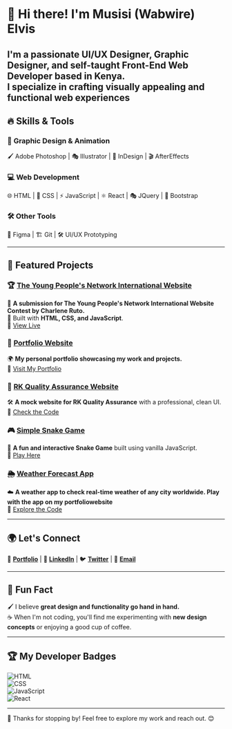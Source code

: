 # 👋 Hi there! I'm Musisi (Wabwire) Elvis  
I'm a passionate **UI/UX Designer, Graphic Designer, and self-taught Front-End Web Developer** based in **Kenya**.  
I specialize in crafting **visually appealing and functional web experiences**
---

## 🔥 Skills & Tools  

### 🎨 **Graphic Design & Animation**  
🖌️ Adobe Photoshop | 🎭 Illustrator | 📰 InDesign | 🎬 AfterEffects  

### 💻 **Web Development**  
🌐 HTML | 🎨 CSS | ⚡ JavaScript | ⚛️ React | 🎭 JQuery | 🚀 Bootstrap  

### 🛠️ **Other Tools**  
📐 Figma | 🏗️ Git | 🛠️ UI/UX Prototyping  

---

## 🚀 Featured Projects  

### 🏆 [The Young People's Network International Website](https://theyoungpeoplesnetworkwebsite.netlify.app/)  
🚀 **A submission for The Young People's Network International Website Contest by Charlene Ruto.**  
📌 Built with **HTML, CSS, and JavaScript**.  
🔗 [View Live](https://theyoungpeoplesnetworkwebsite.netlify.app/)  

### 💼 [Portfolio Website](https://github.com/elvismusisi/elvismusisi.github.io)  
🌍 **My personal portfolio showcasing my work and projects.**  
🔗 [Visit My Portfolio](https://elvismusisi.github.io)  

### 🏢 [RK Quality Assurance Website](https://github.com/elvismusisi/RK-Quality-Assurance-Mock-Website-Project)  
🛠️ **A mock website for RK Quality Assurance** with a professional, clean UI.  
🔗 [Check the Code](https://github.com/elvismusisi/RK-Quality-Assurance-Mock-Website-Project)  

### 🎮 [Simple Snake Game](https://github.com/elvismusisi/Snake-Game)  
🐍 **A fun and interactive Snake Game** built using vanilla JavaScript.  
🔗 [Play Here](https://github.com/elvismusisi/Snake-Game)  

### 🌦️ [Weather Forecast App](https://github.com/elvismusisi/Weather-Forecast-App)  
☁️ **A weather app to check real-time weather of any city worldwide. Play with the app on my portfoliowebsite**  
🔗 [Explore the Code](https://github.com/elvismusisi/Weather-Forecast-App)  

---

## 🌍 Let's Connect  

🔗 [**Portfolio**](https://elvismusisi.github.io) | 💼 [**LinkedIn**](https://www.linkedin.com/in/musisi-elvis-74a5a3271/) | 🐦 [**Twitter**](https://twitter.com/emusisi) | 📧 [**Email**](mailto:emusisi90@gmail.com)  

---

## 🎨 Fun Fact  
🖌️ I believe **great design and functionality go hand in hand.**  
☕ When I'm not coding, you'll find me experimenting with **new design concepts** or enjoying a good cup of coffee.  

---

## 🏆 My Developer Badges  

![HTML](https://img.shields.io/badge/HTML-Expert-orange)  
![CSS](https://img.shields.io/badge/CSS-Guru-blue)  
![JavaScript](https://img.shields.io/badge/JavaScript-Ninja-yellow)  
![React](https://img.shields.io/badge/React-Enthusiast-green)  

---

🚀 Thanks for stopping by! Feel free to explore my work and reach out. 😊  

